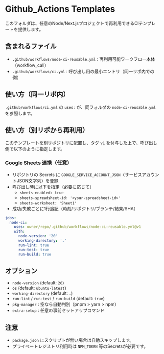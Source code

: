 # Github_Actions Templates

このフォルダは、任意のNode/Next.jsプロジェクトで再利用できるCIテンプレートを提供します。

## 含まれるファイル
- `.github/workflows/node-ci-reusable.yml` : 再利用可能ワークフロー本体（workflow_call）
- `.github/workflows/ci.yml` : 呼び出し用の最小エントリ（同一リポ内での例）

## 使い方（同一リポ内）
`.github/workflows/ci.yml` の `uses:` が、同フォルダの `node-ci-reusable.yml` を参照します。

## 使い方（別リポから再利用）
このテンプレートを別リポジトリに配置し、タグ `v1` を付与した上で、呼び出し側で以下のように指定します。

### Google Sheets 連携（任意）
- リポジトリの Secrets に `GOOGLE_SERVICE_ACCOUNT_JSON`（サービスアカウントJSON文字列）を登録
- 呼び出し時に以下を指定（必要に応じて）
  - `sheets-enabled: true`
  - `sheets-spreadsheet-id: '<your-spreadsheet-id>'`
  - `sheets-worksheet: 'Sheet1'`
- 成功/失敗ごとに1行追記（時刻/リポジトリ/ブランチ/結果/SHA）

```yaml
jobs:
  node-ci:
    uses: owner/repo/.github/workflows/node-ci-reusable.yml@v1
    with:
      node-version: '20'
      working-directory: '.'
      run-lint: true
      run-test: true
      run-build: true
```

## オプション
- `node-version` (default: `20`)
- `os` (default: `ubuntu-latest`)
- `working-directory` (default: `.`)
- `run-lint` / `run-test` / `run-build` (default: `true`)
- `pkg-manager` : 空なら自動判別（pnpm > yarn > npm）
- `extra-setup` : 任意の事前セットアップコマンド

## 注意
- `package.json` にスクリプトが無い場合は自動スキップします。
- プライベートレジストリ利用時は `NPM_TOKEN` 等のSecretsが必要です。
